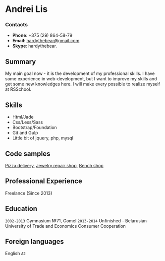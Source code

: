 # Andrei Lis
### Contacts
* __Phone__: +375 (29) 864-58-79
* __Email__: hardythebear@gmail.com
* __Skype__: hardythebear.
## Summary
My main goal now - it is the development of my professional skills. I have some experience in web-development, but I want to improve my skills and get some new knowledges here. I will make every possible to realize myself at RSSchool.
## Skills
* Html/Jade
* Css/Less/Sass
* Bootstrap/Foundation
* Git and Gulp
* Little bit of jquery, php, mysql
## Code samples
[Pizza delivery](http://fpizza.by/), [Jewelry repair shop](https://kossov.by/), [Bench shop](https://stankooptima.ru/)
## Professional Experience
Freelance (Since 2013)
## Education
`2002-2013` Gymnasium №71, Gomel
`2013-2014` Unfinished - Belarusian University of Trade and Economics Consumer Cooperation
## Foreign languages
English `A2`